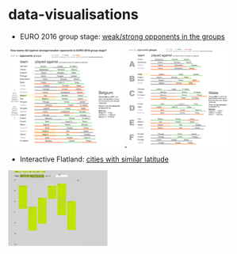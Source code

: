 # data-visualisations


- EURO 2016 group stage: [weak/strong opponents in the groups](euro2016/)

<a href="euro2016/euro2016-1.png" target="_blank">
  <img src="euro2016/euro2016-1.png" alt="Screenshot 1" title="Sorted by group strength" height="200px">
</a>
<a href="euro2016/euro2016-2.png" target="_blank">
  <img src="euro2016/euro2016-2.png" alt="Screenshot 2" title="Sorted by group" height="200px">
</a>


- Interactive Flatland: [cities with similar latitude](interactive-flatland/)

<a href="interactive-flatland/flatland3.gif" target="_blank">
  <img src="interactive-flatland/flatland3.gif" alt="usage" title="Interactive Flatland" width="200px">
</a>
